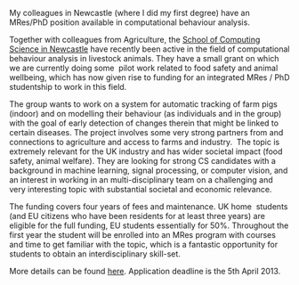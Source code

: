 <html><body><p>My colleagues in Newcastle (where I did my first degree) have an MRes/PhD position available in computational behaviour analysis.

<!--more-->

Together with colleagues from Agriculture, the <a href="http://www.ncl.ac.uk/computing/" target="_blank">School of Computing Science in Newcastle</a> have recently been active in the field of computational behaviour analysis in livestock animals. They have a small grant on which we are currently doing some  pilot work related to food safety and animal wellbeing, which has now given rise to funding for an integrated MRes / PhD studentship to work in this field.

The group wants to work on a system for automatic tracking of farm pigs (indoor) and on modelling their behaviour (as individuals and in the group) with the goal of early detection of changes therein that might be linked to  certain diseases. The project involves some very strong partners from and connections to agriculture and access to farms and industry.  The topic is extremely relevant for the UK industry and has wider societal impact (food safety, animal welfare). They are looking for strong CS candidates with a background in machine learning, signal processing, or computer vision, and an interest in working in an multi-disciplinary team on a challenging and very interesting topic with substantial societal and economic relevance.

The funding covers four years of fees and maintenance. UK home  students (and EU citizens who have been residents for at least three years) are eligible for the full funding, EU students essentially for 50%. Throughout the first year the student will be enrolled into an MRes program with courses and time to get familiar with the topic, which is a fantastic opportunity for students to obtain an interdisciplinary skill-set.

More details can be found <a href="http://www.ncl.ac.uk/postgraduate/funding/search/list/CS043">here</a>. Application deadline is the 5th April 2013.</p></body></html>